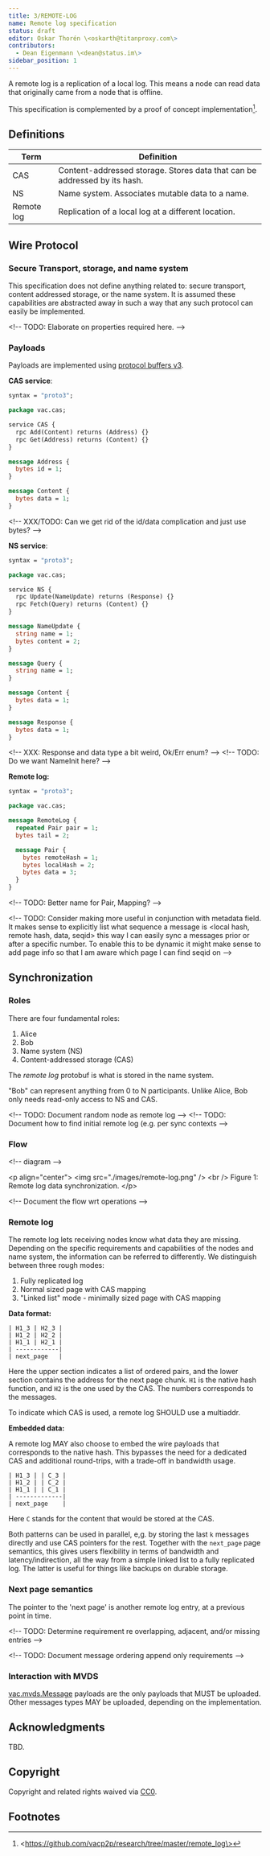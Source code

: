 ```yaml
---
title: 3/REMOTE-LOG
name: Remote log specification
status: draft
editor: Oskar Thorén \<oskarth@titanproxy.com\>
contributors:
  - Dean Eigenmann \<dean@status.im\>
sidebar_position: 1
---
```


A remote log is a replication of a local log. This means a node can read data that originally came from a node that is offline.

This specification is complemented by a proof of concept implementation[^1].

## Definitions

| Term        | Definition                                                                                   |
| ----------- | --------------------------------------------------------------------------------------       |
| CAS         | Content-addressed storage. Stores data that can be addressed by its hash.                    |
| NS          | Name system. Associates mutable data to a name.                                              |
| Remote log  | Replication of a local log at a different location.                                          |

## Wire Protocol

### Secure Transport, storage, and name system

This specification does not define anything related to: secure transport,
content addressed storage, or the name system. It is assumed these capabilities
are abstracted away in such a way that any such protocol can easily be
implemented.

\<!-- TODO: Elaborate on properties required here. --\>

### Payloads

Payloads are implemented using [protocol buffers v3](https://developers.google.com/protocol-buffers/).

**CAS service**:

```protobuf
syntax = "proto3";

package vac.cas;

service CAS {
  rpc Add(Content) returns (Address) {}
  rpc Get(Address) returns (Content) {}
}

message Address {
  bytes id = 1;
}

message Content {
  bytes data = 1;
}
```

\<!-- XXX/TODO: Can we get rid of the id/data complication and just use bytes? --\>

**NS service**:

```protobuf
syntax = "proto3";

package vac.cas;

service NS {
  rpc Update(NameUpdate) returns (Response) {}
  rpc Fetch(Query) returns (Content) {}
}

message NameUpdate {
  string name = 1;
  bytes content = 2;
}

message Query {
  string name = 1;
}

message Content {
  bytes data = 1;
}

message Response {
  bytes data = 1;
}
```

\<!-- XXX: Response and data type a bit weird, Ok/Err enum? --\>
\<!-- TODO: Do we want NameInit here? --\>

**Remote log:**

```protobuf
syntax = "proto3";

package vac.cas;

message RemoteLog {
  repeated Pair pair = 1;
  bytes tail = 2;

  message Pair {
    bytes remoteHash = 1;
    bytes localHash = 2;
    bytes data = 3;
  }
}
```

\<!-- TODO: Better name for Pair, Mapping? --\>

\<!-- TODO: Consider making more useful in conjunction with metadata field. It makes sense to explicitly list what sequence a message is \<local hash, remote hash, data, seqid\> this way I can easily sync a messages prior or after a specific number. To enable this to be dynamic it might make sense to add page info so that I am aware which page I can find seqid on --\>

## Synchronization

### Roles

There are four fundamental roles:

1. Alice
2. Bob
2. Name system (NS)
3. Content-addressed storage (CAS)

The *remote log* protobuf is what is stored in the name system.

"Bob" can represent anything from 0 to N participants. Unlike Alice, Bob only needs read-only access to NS and CAS.

\<!-- TODO: Document random node as remote log --\>
\<!-- TODO: Document how to find initial remote log (e.g. per sync contexts --\>

### Flow

\<!-- diagram --\>

\<p align="center"\>
    \<img src="./images/remote-log.png" /\>
    \<br /\>
    Figure 1: Remote log data synchronization.
\</p\>

\<!-- Document the flow wrt operations --\>

### Remote log

The remote log lets receiving nodes know what data they are missing. Depending
on the specific requirements and capabilities of the nodes and name system, the
information can be referred to differently. We distinguish between three rough
modes:

1. Fully replicated log
2. Normal sized page with CAS mapping
3. "Linked list" mode - minimally sized page with CAS mapping

**Data format:**

```
| H1_3 | H2_3 |
| H1_2 | H2_2 |
| H1_1 | H2_1 |
| ------------|
| next_page   |
```

Here the upper section indicates a list of ordered pairs, and the lower section
contains the address for the next page chunk. `H1` is the native hash function,
and `H2` is the one used by the CAS. The numbers corresponds to the messages.

To indicate which CAS is used, a remote log SHOULD use a multiaddr.

**Embedded data:**

A remote log MAY also choose to embed the wire payloads that corresponds to the
native hash. This bypasses the need for a dedicated CAS and additional
round-trips, with a trade-off in bandwidth usage.

```
| H1_3 | | C_3 |
| H1_2 | | C_2 |
| H1_1 | | C_1 |
| -------------|
| next_page    |
```

Here `C` stands for the content that would be stored at the CAS.

Both patterns can be used in parallel, e,g. by storing the last `k` messages
directly and use CAS pointers for the rest. Together with the `next_page` page
semantics, this gives users flexibility in terms of bandwidth and
latency/indirection, all the way from a simple linked list to a fully replicated
log. The latter is useful for things like backups on durable storage.

### Next page semantics

The pointer to the 'next page' is another remote log entry, at a previous point
in time.

\<!-- TODO: Determine requirement re overlapping, adjacent, and/or missing entries --\>

\<!-- TODO: Document message ordering append only requirements --\>

### Interaction with MVDS

[vac.mvds.Message](../2/mvds.md/#payloads) payloads are the only payloads that MUST be uploaded. Other messages types MAY be uploaded, depending on the implementation.

## Acknowledgments

TBD.

## Copyright

Copyright and related rights waived via [CC0](https://creativecommons.org/publicdomain/zero/1.0/).

## Footnotes

[^1]:  \<https://github.com/vacp2p/research/tree/master/remote_log\>
